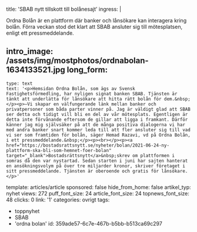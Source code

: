 title: 'SBAB nytt tillskott till bolånesajt'
ingress: |
  <p>Ordna Bolån är en plattform där banker och lånsökare kan interagera kring bolån. Förra veckan stod det klart att SBAB ansluter sig till mötesplatsen, enligt ett pressmeddelande.
  </p>
  
intro_image: /assets/img/mostphotos/ordnabolan-1634133521.jpg
long_form:
  -
    type: text
    text: '<p>Hemsidan Ordna Bolån, som ägs av Svensk Fastighetsförmedling, har nyligen signat banken SBAB. Tjänsten är tänkt att underlätta för lånsökare att hitta rätt bolån för dem.&nbsp;</p><p>–Vi skapar en välfungerande länk mellan banker och privatpersoner som båda parter vinner på. Jag är väldigt glad att SBAB ser detta och tidigt vill bli en del av vår mötesplats. Egentligen är detta inte förvånande eftersom de gillar att ligga i framkant. Därför känner jag mig självsäker på att de många positiva dialogerna vi har med andra banker snart kommer leda till att fler ansluter sig till vad vi ser som framtiden för bolån, säger Hemad Razavi, vd på Ordna Bolån, i ett pressmeddelande.&nbsp;</p><p><br></p><p><a href="https://bostadsrattsnytt.se/nyheter/bolan/2021-06-24-ny-plattform-ska-bli-som-hemnet-foer-bolan" target="_blank">Bostadsrättsnytt</a>&nbsp;skrev om plattformen i somras då den var nystartad. Sedan starten i juni har sajten hanterat en ansökningsvolym på över tre miljarder kronor, skriver företaget i sitt pressmeddelande. Tjänsten är oberoende och gratis för lånsökare.</p>'
template: articles/article
sponsored: false
hide_from_home: false
artikel_typ: nyhet
views: 272
puff_font_size: 24
article_font_size: 24
topnews_font_size: 48
clicks: 0
link: '1'
categories: ovrigt
tags:
  - toppnyhet
  - SBAB
  - 'ordna bolan'
id: 359ade57-6c7e-467b-b5bb-b513ca69c297
